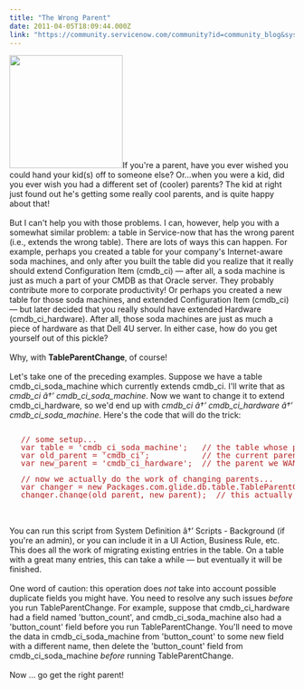 ```yaml
---
title: "The Wrong Parent"
date: 2011-04-05T18:09:44.000Z
link: "https://community.servicenow.com/community?id=community_blog&sys_id=b89daa69dbd0dbc01dcaf3231f96195a"
---
```

<p><img  alt="" class="jive-image" src="8082ac0edb10dfc068c1fb651f96197f.iix" style="width: auto; height: 200px;" />If you're a parent, have you ever wished you could hand your kid(s) off to someone else? Or...when you were a kid, did you ever wish you had a different set of (cooler) parents? The kid at right just found out he's getting some really cool parents, and is quite happy about that!<br /><br />But I can't help you with those problems. I can, however, help you with a somewhat similar problem: a table in Service-now that has the wrong parent (i.e., extends the wrong table). There are lots of ways this can happen. For example, perhaps you created a table for your company's Internet-aware soda machines, and only after you built the table did you realize that it really should extend Configuration Item (cmdb_ci) — after all, a soda machine is just as much a part of your CMDB as that Oracle server. They probably contribute more to corporate productivity! Or perhaps you created a new table for those soda machines, and extended Configuration Item (cmdb_ci) — but later decided that you really should have extended Hardware (cmdb_ci_hardware). After all, those soda machines are just as much a piece of hardware as that Dell 4U server. In either case, how do you get yourself out of this pickle?<br /><br />Why, with <b>TableParentChange</b>, of course!<br /><!--break--><br />Let's take one of the preceding examples. Suppose we have a table cmdb_ci_soda_machine which currently extends cmdb_ci. I'll write that as <i>cmdb_ci â†’ cmdb_ci_soda_machine</i>. Now we want to change it to extend cmdb_ci_hardware, so we'd end up with <i>cmdb_ci â†’ cmdb_ci_hardware â†’ cmdb_ci_soda_machine</i>. Here's the code that will do the trick:<br /><pre style="margin-left:20px;line-height:1;color:FireBrick;"><br />// some setup...<br />var table = 'cmdb_ci_soda_machine';   // the table whose parent we want to change...<br />var old_parent = 'cmdb_ci';           // the current parent of cmdb_ci_soda_machine...<br />var new_parent = 'cmdb_ci_hardware';  // the parent we WANT cmdb_ci_soda_machine to have...<br /><br />// now we actually do the work of changing parents...<br />var changer = new Packages.com.glide.db.table.TableParentChange(table);<br />changer.change(old_parent, new_parent);  // this actually does the work...</pre><br /><br />You can run this script from System Definition â†’ Scripts - Background (if you're an admin), or you can include it in a UI Action, Business Rule, etc. This does all the work of migrating existing entries in the table. On a table with a great many entries, this can take a while — but eventually it will be finished.<br /><br />One word of caution: this operation does <i>not</i> take into account possible duplicate fields you might have. You need to resolve any such issues <i>before</i> you run TableParentChange. For example, suppose that cmdb_ci_hardware had a field named 'button_count', and cmdb_ci_soda_machine also had a 'button_count' field before you run TableParentChange. You'll need to move the data in cmdb_ci_soda_machine from 'button_count' to some new field with a different name, then delete the 'button_count' field from cmdb_ci_soda_machine <i>before</i> running TableParentChange.<br /><br />Now … go get the right parent!</p>